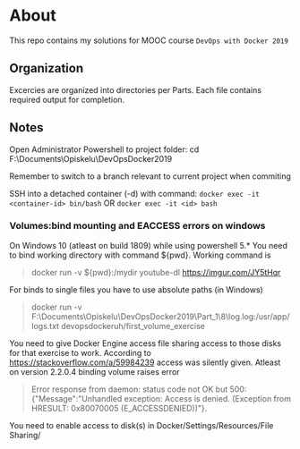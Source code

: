 # About
This repo contains my solutions for MOOC course
`DevOps with Docker 2019`

## Organization
Excercies are organized into directories per Parts.
Each file contains required output for completion.

## Notes
Open Administrator Powershell to project folder:
cd F:\Documents\Opiskelu\DevOpsDocker2019

Remember to switch to a branch relevant to current project when commiting

SSH into a detached container (-d) with command:
`docker exec -it <container-id> bin/bash` OR
`docker exec -it <id> bash`

### Volumes:bind mounting and EACCESS errors on windows
On Windows 10 (atleast on build 1809) while using powershell 5.\*
You need to bind working directory with command ${pwd}. Working command is

> docker run -v ${pwd}:/mydir youtube-dl https://imgur.com/JY5tHqr

For binds to single files you have to use absolute paths (in Windows)

> docker run -v F:\Documents\Opiskelu\DevOpsDocker2019\Part\_1\8\log.log:/usr/app/logs.txt devopsdockeruh/first\_volume\_exercise

You need to give Docker Engine access file sharing access to those disks
for that exercise to work. According to https://stackoverflow.com/a/59984239
access was silently given. Atleast on version 2.2.0.4 binding volume raises error

> Error response from daemon: status code not OK but 500: {"Message":"Unhandled exception: Access is denied. (Exception from HRESULT: 0x80070005 (E_ACCESSDENIED))"}. 

You need to enable access to disk(s) in Docker/Settings/Resources/File Sharing/

